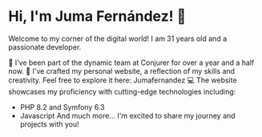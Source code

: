 # Hi, I'm Juma Fernández! 👋
Welcome to my corner of the digital world! I am 31 years old and a passionate developer.

🌟 I've been part of the dynamic team at Conjurer for over a year and a half now.
🚀 I've crafted my personal website, a reflection of my skills and creativity. Feel free to explore it here: Jumafernandez
💻 The website showcases my proficiency with cutting-edge technologies including:
- PHP 8.2 and Symfony 6.3
- Javascript
And much more...
I'm excited to share my journey and projects with you!
